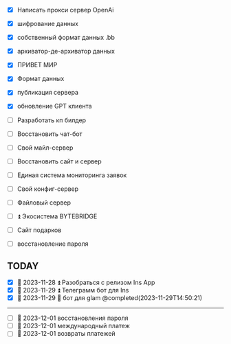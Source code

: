 - [x] Написать прокси сервер  OpenAi
- [x] шифрование данных
- [x] собственный формат данных .bb
- [x] архиватор-де-архиватор данных
- [x] ПРИВЕТ МИР
- [x] Формат данных

- [x] публикация сервера
- [x] обновление GPT клиента



- [ ] Разработать кп билдер 
- [ ] Восстановить чат-бот 
- [ ] Свой майл-сервер 
- [ ] Восстановить сайт и сервер 
- [ ] Единая система мониторинга заявок 
- [ ] Свой конфиг-сервер 
- [ ] Файловый сервер 
- [ ] ⏫  Экосистема BYTEBRIDGE 
- [ ] Сайт подарков 
- [ ] восстановление пароля 
## TODAY 
- [x] 📅 2023-11-28 ⏫  Разобраться с релизом Ins App
- [x] 📅 2023-11-29 ⏫  Телеграмм бот для Ins
- [x] 📅 2023-11-29 🔼  бот для glam  @completed(2023-11-29T14:50:21)
-----------------------
- [ ] 📅 2023-12-01 восстановления пароля 
- [ ] 📅 2023-12-01 международный платеж 
- [ ] 📅 2023-12-01 возвраты платежей 

